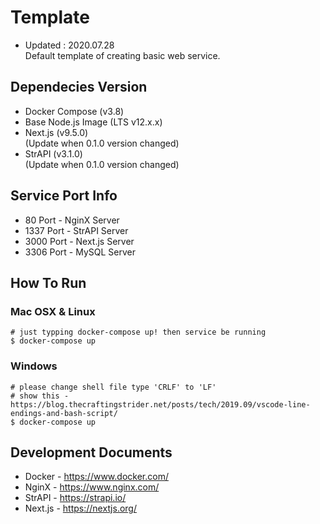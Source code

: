 # Template
- Updated : 2020.07.28  
Default template of creating basic web service.  

## Dependecies Version
- Docker Compose (v3.8)  
- Base Node.js Image (LTS v12.x.x)
- Next.js (v9.5.0)  
(Update when 0.1.0 version changed)  
- StrAPI (v3.1.0)  
(Update when 0.1.0 version changed)  

## Service Port Info
- 80 Port - NginX Server  
- 1337 Port - StrAPI Server  
- 3000 Port - Next.js Server  
- 3306 Port - MySQL Server  

## How To Run
### Mac OSX & Linux
```shell
# just typping docker-compose up! then service be running
$ docker-compose up
```  

### Windows
```shell
# please change shell file type 'CRLF' to 'LF'
# show this - https://blog.thecraftingstrider.net/posts/tech/2019.09/vscode-line-endings-and-bash-script/ 
$ docker-compose up
```

## Development Documents
- Docker - <https://www.docker.com/>  
- NginX - <https://www.nginx.com/>  
- StrAPI - <https://strapi.io/>  
- Next.js - <https://nextjs.org/>  
